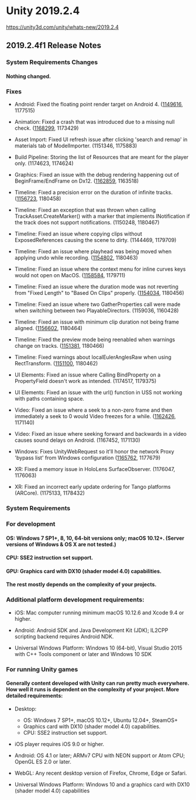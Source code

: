 # Unity 2019.2.4
https://unity3d.com/unity/whats-new/2019.2.4

## 2019.2.4f1 Release Notes


### System Requirements Changes

#### Nothing changed.

### Fixes
<ul>
<li><p>Android: Fixed the floating point render target on Android 4. (<a href="https://issuetracker.unity3d.com/issues/android-rendertofloattexture-is-not-supported-on-devices-with-android-4">1149616</a>, 1177515)</p></li>
<li><p>Animation: Fixed a crash that was introduced due to a missing null check. (<a href="https://issuetracker.unity3d.com/issues/editor-crashes-at-pptr-operator-on-trying-to-play-legacy-animation-with-event-that-doesnt-exist">1168299</a>, 1173429)</p></li>
<li><p>Asset Import: Fixed UI refresh issue after clicking 'search and remap' in materials tab of ModelImporter. (1151346, 1175883)</p></li>
<li><p>Build Pipeline: Storing the list of Resources that are meant for the player only. (1174623, 1174624)</p></li>
<li><p>Graphics: Fixed an issue  with the debug rendering happening out of BeginFrame/EndFrame on Dx12. (<a href="https://issuetracker.unity3d.com/issues/d3d12-editor-crashes-on-trying-to-create-a-2d-texture-using-progrid">1162859</a>, 1163518)</p></li>
<li><p>Timeline: Fixed a precision error on the duration of infinite tracks. (<a href="https://issuetracker.unity3d.com/issues/timeline-timeline-animation-resets-to-the-first-frame-if-animations-track-last-frame-is-on-an-even-number">1156723</a>, 1180458)</p></li>
<li><p>Timeline: Fixed an exception that was thrown when calling TrackAsset.CreateMarker() with a marker that implements INotification if the track does not support notifications. (1150248, 1180467)</p></li>
<li><p>Timeline: Fixed an issue where copying clips without ExposedReferences causing the scene to dirty. (1144469, 1179709)</p></li>
<li><p>Timeline: Fixed an issue where playhead was being moved when applying undo while recording. (<a href="https://issuetracker.unity3d.com/issues/timeline-time-slider-resets-to-frame-0-when-using-ctrl-z-after-making-any-changes">1154802</a>, 1180463)</p></li>
<li><p>Timeline: Fixed an issue where the context menu for inline curves keys would not open on MacOS. (<a href="https://issuetracker.unity3d.com/issues/timeline-in-line-curve-keys-no-longer-have-a-contextual-menu-for-keys">1158584</a>, 1179711)</p></li>
<li><p>Timeline: Fixed an issue where the duration mode was not reverting from "Fixed Length" to "Based On Clips" properly. (<a href="https://issuetracker.unity3d.com/issues/timeline-duration-mode-doesnt-change-back-to-based-on-clip-after-changing-to-fixed-length">1154034</a>, 1180456)</p></li>
<li><p>Timeline: Fixed an issue where two GatherProperties call were made when switching between two PlayableDirectors. (1159036, 1160428)</p></li>
<li><p>Timeline: Fixed an issue with minimum clip duration not being frame aligned. (<a href="https://issuetracker.unity3d.com/issues/there-is-a-slight-offset-when-setting-timeline-clips-duration-to-1-frame">1156602</a>, 1180464)</p></li>
<li><p>Timeline: Fixed the preview mode being reenabled when warnings change on tracks. (<a href="https://issuetracker.unity3d.com/issues/cannot-exit-timeline-preview-mode-on-a-combination-of-activation-track-and-signal-track">1151381</a>, 1180466)</p></li>
<li><p>Timeline: Fixed warnings about localEulerAnglesRaw when using RectTransform. (<a href="https://issuetracker.unity3d.com/issues/timeline-animation-track-throws-warning-about-registering-localeuleranglesraw-on-animating-rotation">1151100</a>, 1180462)</p></li>
<li><p>UI Elements: Fixed an issue where Calling BindProperty on a PropertyField doesn't work as intended. (1174517, 1179375)</p></li>
<li><p>UI Elements: Fixed an issue with the url() function in USS not working with paths containing space.</p></li>
<li><p>Video: Fixed an issue where a seek to a non-zero frame and then immediately a seek to 0 would Video freezes for a while. (<a href="https://issuetracker.unity3d.com/issues/android-videoplayer-when-one-makes-a-seek-to-a-non-zero-frame-and-then-immediately-a-seek-to-0-video-freezes-for-a-while">1162426</a>, 1171140)</p></li>
<li><p>Video: Fixed an issue where seeking forward and backwards in a video causes sound delays on Android. (1167452, 1171130)</p></li>
<li><p>Windows: Fixes UnityWebRequest so it'll honor the network Proxy 'bypass list' from Windows configuration (<a href="https://issuetracker.unity3d.com/issues/windows-unity-doesnt-acknowledge-the-proxy-exclusion-list">1165762</a>, 1177679)</p></li>
<li><p>XR: Fixed a memory issue in HoloLens SurfaceObserver. (1176047, 1176063)</p></li>
<li><p>XR: Fixed an incorrect early update ordering for Tango platforms (ARCore). (1175133, 1178432)</p></li>
</ul>

### System Requirements

### For development

#### OS: Windows 7 SP1+, 8, 10, 64-bit versions only; macOS 10.12+. (Server versions of Windows & OS X are not tested.)

#### CPU: SSE2 instruction set support.

#### GPU: Graphics card with DX10 (shader model 4.0) capabilities.

#### The rest mostly depends on the complexity of your projects.

### Additional platform development requirements:
<ul>
<li><p>iOS: Mac computer running minimum macOS 10.12.6 and Xcode 9.4 or higher.</p></li>
<li><p>Android: Android SDK and Java Development Kit (JDK); IL2CPP scripting backend requires Android NDK.</p></li>
<li><p>Universal Windows Platform: Windows 10 (64-bit), Visual Studio 2015 with C++ Tools component or later and Windows 10 SDK</p></li>
</ul>

### For running Unity games

#### Generally content developed with Unity can run pretty much everywhere. How well it runs is dependent on the complexity of your project. More detailed requirements:
<ul>
<li><p>Desktop:</p> 
<ul>
<li>OS: Windows 7 SP1+, macOS 10.12+, Ubuntu 12.04+, SteamOS+</li>
<li>Graphics card with DX10 (shader model 4.0) capabilities.</li>
<li>CPU: SSE2 instruction set support.</li>
</ul></li>
<li><p>iOS player requires iOS 9.0 or higher.</p></li>
<li><p>Android: OS 4.1 or later; ARMv7 CPU with NEON support or Atom CPU; OpenGL ES 2.0 or later.</p></li>
<li><p>WebGL: Any recent desktop version of Firefox, Chrome, Edge or Safari.</p></li>
<li><p>Universal Windows Platform: Windows 10 and a graphics card with DX10 (shader model 4.0) capabilities</p></li>
</ul>

